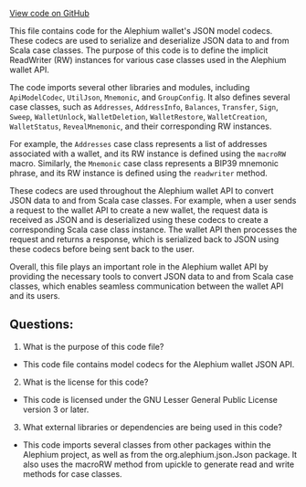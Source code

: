 [View code on GitHub](https://github.com/alephium/alephium/blob/master/wallet/src/main/scala/org/alephium/wallet/json/ModelCodecs.scala)

This file contains code for the Alephium wallet's JSON model codecs. These codecs are used to serialize and deserialize JSON data to and from Scala case classes. The purpose of this code is to define the implicit ReadWriter (RW) instances for various case classes used in the Alephium wallet API. 

The code imports several other libraries and modules, including `ApiModelCodec`, `UtilJson`, `Mnemonic`, and `GroupConfig`. It also defines several case classes, such as `Addresses`, `AddressInfo`, `Balances`, `Transfer`, `Sign`, `Sweep`, `WalletUnlock`, `WalletDeletion`, `WalletRestore`, `WalletCreation`, `WalletStatus`, `RevealMnemonic`, and their corresponding RW instances. 

For example, the `Addresses` case class represents a list of addresses associated with a wallet, and its RW instance is defined using the `macroRW` macro. Similarly, the `Mnemonic` case class represents a BIP39 mnemonic phrase, and its RW instance is defined using the `readwriter` method. 

These codecs are used throughout the Alephium wallet API to convert JSON data to and from Scala case classes. For example, when a user sends a request to the wallet API to create a new wallet, the request data is received as JSON and is deserialized using these codecs to create a corresponding Scala case class instance. The wallet API then processes the request and returns a response, which is serialized back to JSON using these codecs before being sent back to the user. 

Overall, this file plays an important role in the Alephium wallet API by providing the necessary tools to convert JSON data to and from Scala case classes, which enables seamless communication between the wallet API and its users.
## Questions: 
 1. What is the purpose of this code file?
- This code file contains model codecs for the Alephium wallet JSON API.

2. What is the license for this code?
- This code is licensed under the GNU Lesser General Public License version 3 or later.

3. What external libraries or dependencies are being used in this code?
- This code imports several classes from other packages within the Alephium project, as well as from the org.alephium.json.Json package. It also uses the macroRW method from upickle to generate read and write methods for case classes.